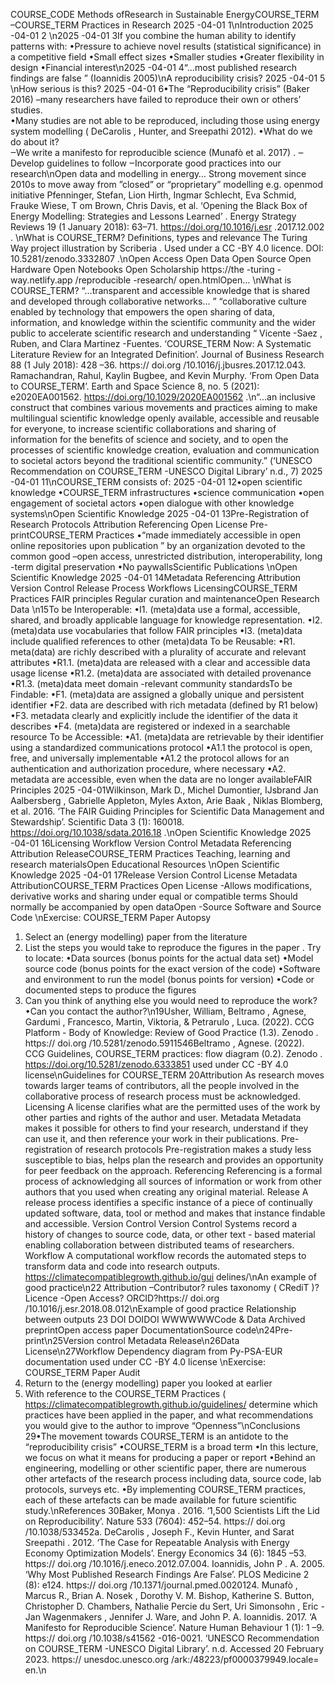 COURSE_CODE Methods ofResearch in 
Sustainable EnergyCOURSE_TERM –COURSE_TERM Practices in Research
2025 -04-01 1\nIntroduction
2025 -04-01 2
\n2025 -04-01 3If you combine the human ability to identify patterns with:
•Pressure to achieve novel results (statistical significance) in a competitive field
•Small effect sizes
•Smaller studies
•Greater flexibility in design
•Financial interest\n2025 -04-01 4“…most published research findings 
are false ”
(Ioannidis 2005)\nA reproducibility crisis?
2025 -04-01 5
\nHow serious is this?
2025 -04-01 6•The “Reproducibility crisis” (Baker 2016) –many researchers have failed to 
reproduce their own or others’ studies.  
•Many studies are not able to be reproduced, including those using energy 
system modelling ( DeCarolis , Hunter, and Sreepathi 2012).
•What do we do about it?  
‒We write a manifesto for reproducible science (Munafò et al. 2017) .
‒Develop guidelines to follow
‒Incorporate good practices into our research\nOpen data and modelling in energy…
Strong movement since 2010s to move away from ”closed” or “proprietary” modelling
e.g. openmod initiative
Pfenninger, Stefan, Lion Hirth, Ingmar Schlecht, Eva Schmid, Frauke Wiese, T om Brown, Chris Davis, et al. ‘Opening 
the Black Box of Energy Modelling: Strategies and Lessons Learned’ . Energy Strategy Reviews 19 (1 January 2018): 
63–71. https://doi.org/10.1016/j.esr .2017.12.002 .
\nWhat is 
COURSE_TERM?
Definitions, types and relevance
The Turing Way project illustration by Scriberia . Used under a CC -BY 4.0 licence. DOI: 10.5281/zenodo.3332807 .\nOpen Access
Open Data
Open Source
Open Hardware
Open Notebooks
Open Scholarship
https://the -turing -way.netlify.app /reproducible -research/ open.htmlOpen…
\nWhat is COURSE_TERM?
“…transparent and accessible knowledge that is shared and developed through collaborative networks… ” 
“collaborative culture enabled by technology that empowers the open sharing of data, information, and knowledge 
within the scientific community and the wider public to accelerate scientific research and understanding “
Vicente -Saez , Ruben, and Clara Martinez -Fuentes. ‘COURSE_TERM Now: A Systematic Literature Review for an Integrated Definition’. Journal of Business Research 88 (1 July 2018): 428 –36. 
https:// doi.org /10.1016/j.jbusres.2017.12.043.
Ramachandran, Rahul, Kaylin Bugbee, and Kevin Murphy. ‘From Open Data to COURSE_TERM’. Earth and Space Science 8, no. 5 (2021): e2020EA001562. https://doi.org/10.1029/2020EA001562 .\n“...an inclusive construct that combines various 
movements and practices aiming to make 
multilingual scientific knowledge openly available, 
accessible and reusable for everyone, to increase 
scientific collaborations and sharing of information 
for the benefits of science and society, and to open 
the processes of scientific knowledge creation, 
evaluation and communication to societal actors 
beyond the traditional scientific community.” 
(‘UNESCO Recommendation on COURSE_TERM -UNESCO Digital Library’ n.d., 7)
2025 -04-01 11\nCOURSE_TERM consists of:
2025 -04-01 12•open scientific knowledge
•COURSE_TERM infrastructures
•science communication
•open engagement of societal actors
•open dialogue with other knowledge systems\nOpen Scientific Knowledge
2025 -04-01 13Pre-Registration of Research Protocols
Attribution
Referencing
Open License
Pre-printCOURSE_TERM Practices
•“made immediately accessible in open 
online repositories upon publication ” 
by an organization devoted to the 
common good –open access, 
unrestricted distribution, 
interoperability, long -term digital 
preservation
•No paywallsScientific Publications
\nOpen Scientific Knowledge
2025 -04-01 14Metadata
Referencing
Attribution
Version Control
Release Process
Workflows
LicensingCOURSE_TERM Practices
FAIR principles
Regular curation and maintenanceOpen Research Data
\n15To be Interoperable:
•I1. (meta)data use a formal, accessible, shared, and 
broadly applicable language for knowledge 
representation.
•I2. (meta)data use vocabularies that follow FAIR 
principles
•I3. (meta)data include qualified references to other 
(meta)data
To be Reusable:
•R1. meta(data) are richly described with a plurality 
of accurate and relevant attributes
•R1.1. (meta)data are released with a clear and 
accessible data usage license
•R1.2. (meta)data are associated with detailed 
provenance
•R1.3. (meta)data meet domain -relevant community 
standardsTo be Findable:
•F1. (meta)data are assigned a globally unique and 
persistent identifier
•F2. data are described with rich metadata (defined 
by R1 below)
•F3. metadata clearly and explicitly include the 
identifier of the data it describes
•F4. (meta)data are registered or indexed in a 
searchable resource
To be Accessible:
•A1. (meta)data are retrievable by their identifier 
using a standardized communications protocol
•A1.1 the protocol is open, free, and universally 
implementable
•A1.2 the protocol allows for an authentication and 
authorization procedure, where necessary
•A2. metadata are accessible, even when the data are 
no longer availableFAIR Principles
2025 -04-01Wilkinson, Mark D., Michel Dumontier, IJsbrand Jan Aalbersberg , Gabrielle Appleton, Myles Axton, Arie Baak , Niklas Blomberg, et al. 2016. ‘The FAIR Guiding Principles for Scientific Data 
Management and Stewardship’. Scientific Data 3 (1): 160018. https://doi.org/10.1038/sdata.2016.18 .\nOpen Scientific Knowledge
2025 -04-01 16Licensing
Workflow
Version Control
Metadata
Referencing
Attribution
ReleaseCOURSE_TERM Practices
Teaching, learning and research 
materialsOpen Educational Resources
\nOpen Scientific Knowledge
2025 -04-01 17Release
Version Control
License
Metadata
AttributionCOURSE_TERM Practices
Open License -Allows modifications, 
derivative works and sharing under 
equal or compatible terms
Should normally be accompanied by 
open dataOpen -Source Software and Source 
Code
\nExercise: COURSE_TERM Paper Autopsy
1. Select an (energy modelling) paper from the literature
2. List the steps you would take to reproduce the figures in the paper . Try to locate:
•Data sources (bonus points for the actual data set)
•Model source code (bonus points for the exact version of the code)
•Software and environment to run the model (bonus points for version)
•Code or documented steps to produce the figures
3. Can you think of anything else you would need to reproduce the work?
•Can you contact the author?\n19Usher, William, Beltramo , Agnese, Gardumi , Francesco, 
Martin, Viktoria, & Petrarulo , Luca. (2022). CCG Platform -
Body of Knowledge: Review of Good Practice (1.3). Zenodo . 
https:// doi.org /10.5281/zenodo.5911546Beltramo , Agnese. (2022). CCG Guidelines, COURSE_TERM practices: flow diagram 
(0.2). Zenodo . https://doi.org/10.5281/zenodo.6333851 used under CC -BY 4.0 license\nGuidelines for COURSE_TERM
20Attribution As research moves towards larger teams of contributors, all the people involved in the 
collaborative process of research process must be acknowledged.
Licensing A license clarifies what are the permitted uses of the work by other parties and rights of the 
author and user.
Metadata Metadata makes it possible for others to find your research, understand if they can use it, and 
then reference your work in their publications.
Pre-registration of research protocols Pre-registration makes a study less susceptible to bias, helps plan 
the research and provides an opportunity for peer feedback on the approach.
Referencing Referencing is a formal process of acknowledging all sources of information or work from 
other authors that you used when creating any original material.
Release A release process identifies a specific instance of a piece of continually updated software, data, 
tool or method and makes that instance findable and accessible.
Version Control Version Control Systems record a history of changes to source code, data, or other text -
based material enabling collaboration between distributed teams of researchers.
Workflow A computational workflow records the automated steps to transform data and code into 
research outputs.
https://climatecompatiblegrowth.github.io/gui
delines/\nAn example of 
good practice\n22
Attribution –Contributor? 
rules taxonomy ( CRediT )?
Licence -Open Access?
ORCID?https:// doi.org /10.1016/j.esr.2018.08.012\nExample of good practice
Relationship between outputs
23
DOI
DOIDOI
WWWWWWCode & Data Archived
preprintOpen access paper
DocumentationSource code\n24Pre-print\n25Version control
Metadata
Release\n26Data
License\n27Workflow
Dependency diagram from Py-PSA-EUR documentation used under CC -BY 4.0 license
\nExercise: COURSE_TERM Paper Audit
1. Return to the (energy modelling) paper you looked at earlier
2. With reference to the COURSE_TERM Practices ( https://climatecompatiblegrowth.github.io/guidelines/
determine which practices have been applied in the paper, and what recommendations you would give to the 
author to improve “Openness”\nConclusions
29•The movement towards COURSE_TERM is an antidote to the “reproducibility crisis”
•COURSE_TERM is a broad term
•In this lecture, we focus on what it means for producing a paper or report
•Behind an engineering, modelling or other scientific paper, there are numerous other artefacts 
of the research process including data, source code, lab protocols, surveys etc.
•By implementing COURSE_TERM practices, each of these artefacts can be made available for 
future scientific study.\nReferences
30Baker, Monya . 2016. ‘1,500 Scientists Lift the Lid on Reproducibility’. Nature 533 (7604): 
452–54. https:// doi.org /10.1038/533452a.
DeCarolis , Joseph F., Kevin Hunter, and Sarat Sreepathi . 2012. ‘The Case for Repeatable 
Analysis with Energy Economy Optimization Models’. Energy Economics 34 (6): 1845 –53. 
https:// doi.org /10.1016/j.eneco.2012.07.004.
Ioannidis, John P . A. 2005. ‘Why Most Published Research Findings Are False’. PLOS 
Medicine 2 (8): e124. https:// doi.org /10.1371/journal.pmed.0020124.
Munafò , Marcus R., Brian A. Nosek , Dorothy V. M. Bishop, Katherine S. Button, 
Christopher D. Chambers, Nathalie Percie du Sert, Uri Simonsohn , Eric -Jan Wagenmakers , 
Jennifer J. Ware, and John P. A. Ioannidis. 2017. ‘A Manifesto for Reproducible Science’. 
Nature Human Behaviour 1 (1): 1 –9. https:// doi.org /10.1038/s41562 -016-0021.
‘UNESCO Recommendation on COURSE_TERM -UNESCO Digital Library’. n.d. Accessed 20 
February 2023. https:// unesdoc.unesco.org /ark:/48223/pf0000379949.locale= en.\n